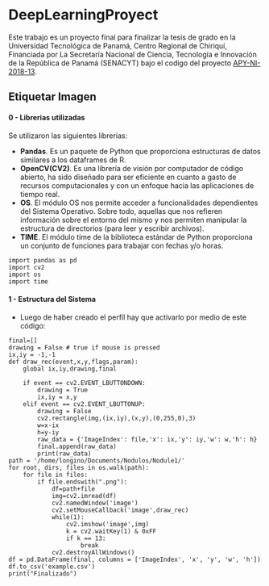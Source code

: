# DeepLearningProyect

Este trabajo es un proyecto final para finalizar la tesis de grado en la Universidad Tecnológica de Panamá, Centro Regional de Chiriquí, Financiada por La Secretaría Nacional de Ciencia, Tecnología e Innovación de la República de Panamá (SENACYT) bajo el codigo del proyecto [APY-NI-2018-13](https://www.senacyt.gob.pa/wp-content/uploads/2018/04/ACTA-DE-RECEPCI%C3%93N-DE-PROPUESTAS-DE-NUEVOS-INVESTIGADORES-2018-RONDA-I.pdf).


## Etiquetar Imagen

#### 0 - Librerias utilizadas
Se utilizaron las siguientes librerías:
- **Pandas**. Es un paquete de Python que proporciona estructuras de datos similares a los dataframes de R.
- **OpenCV(CV2)**. Es una librería de visión por computador de código abierto, ha sido diseñado para ser eficiente en cuanto a gasto de recursos computacionales y con un enfoque hacia las aplicaciones de tiempo real.
- **OS**. El módulo OS nos permite acceder a funcionalidades dependientes del Sistema Operativo. Sobre todo, aquellas que nos refieren información sobre el entorno del mismo y nos permiten manipular la estructura de directorios (para leer y escribir archivos).
- **TIME**. El módulo time de la biblioteca estándar de Python proporciona un conjunto de funciones para trabajar con fechas y/o horas.
```
import pandas as pd
import cv2
import os
import time
```
#### 1 - Estructura del Sistema
- Luego de haber creado el perfíl hay que activarlo por medio de este código:
```
final=[]
drawing = False # true if mouse is pressed
ix,iy = -1,-1
def draw_rec(event,x,y,flags,param):
    global ix,iy,drawing,final

    if event == cv2.EVENT_LBUTTONDOWN:
        drawing = True
        ix,iy = x,y
    elif event == cv2.EVENT_LBUTTONUP:
        drawing = False
        cv2.rectangle(img,(ix,iy),(x,y),(0,255,0),3)
        w=x-ix
        h=y-iy
        raw_data = {'ImageIndex': file,'x': ix,'y': iy,'w': w,'h': h}
        final.append(raw_data)
        print(raw_data)
path = '/home/longino/Documents/Nodulos/Nodule1/'
for root, dirs, files in os.walk(path):
    for file in files:
        if file.endswith(".png"):
            df=path+file
            img=cv2.imread(df)
            cv2.namedWindow('image')
            cv2.setMouseCallback('image',draw_rec)
            while(1):
                cv2.imshow('image',img)
                k = cv2.waitKey(1) & 0xFF
                if k == 13:
                    break
            cv2.destroyAllWindows()
df = pd.DataFrame(final, columns = ['ImageIndex', 'x', 'y', 'w', 'h'])
df.to_csv('example.csv')
print("Finalizado")
```



